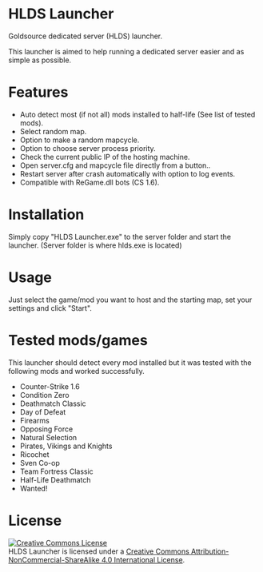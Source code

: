# HLDS Launcher
Goldsource dedicated server (HLDS) launcher.

This launcher is aimed to help running a dedicated server easier and as simple as possible.

# Features
- Auto detect most (if not all) mods installed to half-life (See list of tested mods).
- Select random map.
- Option to make a random mapcycle.
- Option to choose server process priority.
- Check the current public IP of the hosting machine.
- Open server.cfg and mapcycle file directly from a button..
- Restart server after crash automatically with option to log events.
- Compatible with ReGame.dll bots (CS 1.6).

# Installation
Simply copy "HLDS Launcher.exe" to the server folder and start the launcher.
(Server folder is where hlds.exe is located)

# Usage
Just select the game/mod you want to host and the starting map, set your settings and click "Start".

# Tested mods/games
This launcher should detect every mod installed but it was tested with the following mods and worked successfully.
- Counter-Strike 1.6
- Condition Zero
- Deathmatch Classic
- Day of Defeat
- Firearms
- Opposing Force
- Natural Selection
- Pirates, Vikings and Knights
- Ricochet
- Sven Co-op
- Team Fortress Classic
- Half-Life Deathmatch
- Wanted!

# License
<a rel="license" href="http://creativecommons.org/licenses/by-nc-sa/4.0/"><img alt="Creative Commons License" style="border-width:0" src="https://i.creativecommons.org/l/by-nc-sa/4.0/88x31.png" /></a><br /><span xmlns:dct="http://purl.org/dc/terms/" property="dct:title">HLDS Launcher</span> is licensed under a <a rel="license" href="http://creativecommons.org/licenses/by-nc-sa/4.0/">Creative Commons Attribution-NonCommercial-ShareAlike 4.0 International License</a>.
